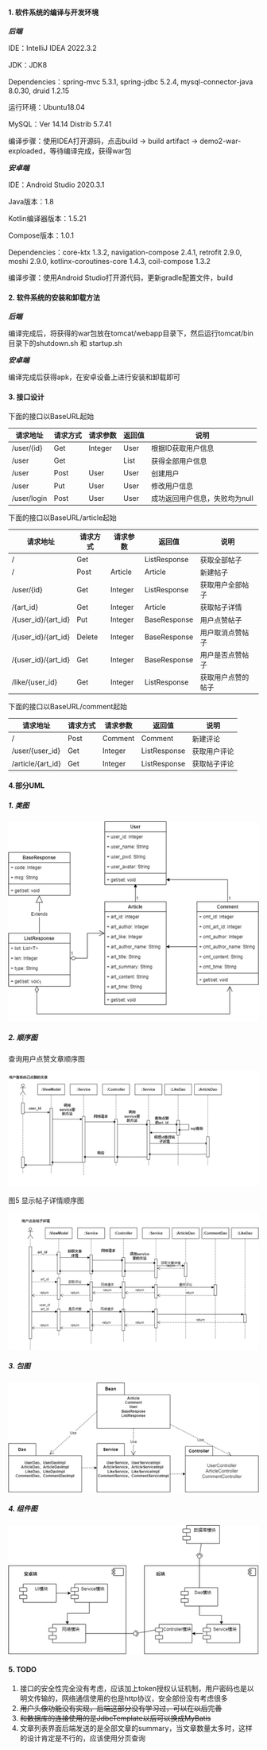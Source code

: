 #### 1. 软件系统的编译与开发环境

***后端***

IDE：IntelliJ IDEA 2022.3.2

JDK：JDK8

Dependencies：spring-mvc 5.3.1, spring-jdbc 5.2.4, mysql-connector-java 8.0.30, druid 1.2.15

运行环境：Ubuntu18.04

MySQL：Ver 14.14 Distrib 5.7.41

编译步骤：使用IDEA打开源码，点击build -> build artifact -> demo2-war-exploaded，等待编译完成，获得war包

 

***安卓端***

IDE：Android Studio 2020.3.1

Java版本：1.8

Kotlin编译器版本：1.5.21

Compose版本：1.0.1

Dependencies：core-ktx 1.3.2, navigation-compose 2.4.1, retrofit 2.9.0, moshi 2.9.0, kotlinx-coroutines-core 1.4.3, coil-compose 1.3.2

编译步骤：使用Android Studio打开源代码，更新gradle配置文件，build



#### 2. 软件系统的安装和卸载方法

***后端***

编译完成后，将获得的war包放在tomcat/webapp目录下，然后运行tomcat/bin目录下的shutdown.sh 和 startup.sh

 

***安卓端***

编译完成后获得apk，在安卓设备上进行安装和卸载即可



#### 3. 接口设计

下面的接口以BaseURL起始

| 请求地址    | 请求方式 | 请求参数 | 返回值     | 说明                           |
| ----------- | -------- | -------- | ---------- | ------------------------------ |
| /user/{id}  | Get      | Integer  | User       | 根据ID获取用户信息             |
| /user       | Get      |          | List<User> | 获得全部用户信息               |
| /user       | Post     | User     | User       | 创建用户                       |
| /user       | Put      | User     | User       | 修改用户信息                   |
| /user/login | Post     | User     | User       | 成功返回用户信息，失败均为null |

下面的接口以BaseURL/article起始

| 请求地址            | 请求方式 | 请求参数 | 返回值                | 说明               |
| ------------------- | -------- | -------- | --------------------- | ------------------ |
| /                   | Get      |          | ListResponse<Article> | 获取全部帖子       |
| /                   | Post     | Article  | Article               | 新建帖子           |
| /user/{id}          | Get      | Integer  | ListResponse<Article> | 获取用户全部帖子   |
| /{art_id}           | Get      | Integer  | Article               | 获取帖子详情       |
| /{user_id}/{art_id} | Put      | Integer  | BaseResponse          | 用户点赞帖子       |
| /{user_id}/{art_id} | Delete   | Integer  | BaseResponse          | 用户取消点赞帖子   |
| /{user_id}/{art_id} | Get      | Integer  | BaseResponse          | 用户是否点赞帖子   |
| /like/{user_id}     | Get      | Integer  | ListResponse<Article> | 获取用户点赞的帖子 |

下面的接口以BaseURL/comment起始

| 请求地址          | 请求方式 | 请求参数 | 返回值                | 说明         |
| ----------------- | -------- | -------- | --------------------- | ------------ |
| /                 | Post     | Comment  | Comment               | 新建评论     |
| /user/{user_id}   | Get      | Integer  | ListResponse<Comment> | 获取用户评论 |
| /article/{art_id} | Get      | Integer  | ListResponse<Comment> | 获取帖子评论 |



#### 4.部分UML

##### 1. 类图

![image-20230611162452583](doc/readme/image-20230611162452583.png)

##### 2. 顺序图

查询用户点赞文章顺序图

![image-20230611162635508](doc/readme/image-20230611162635508.png)

图5 显示帖子详情顺序图

![image-20230611162656531](doc/readme/image-20230611162656531.png)

##### 3. 包图

![image-20230611162756536](doc/readme/image-20230611162756536.png)

##### 4. 组件图

![image-20230611162906334](doc/readme/image-20230611162906334.png)

#### 5. TODO

1. 接口的安全性完全没有考虑，应该加上token授权认证机制，用户密码也是以明文传输的，网络通信使用的也是http协议，安全部份没有考虑很多
2. ~~用户头像功能没有实现，后端这部分没有学习过，可以在以后完善~~
3. ~~和数据库的连接使用的是JdbcTemplate以后可以换成MyBatis~~
4. 文章列表界面后端发送的是全部文章的summary，当文章数量太多时，这样的设计肯定是不行的，应该使用分页查询